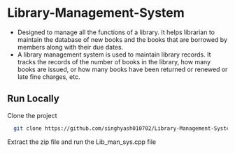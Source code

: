 
# Library-Management-System 
* Designed to manage all the functions of a library. It helps librarian to maintain the database of new books and the books that are borrowed by members along with their due dates.
* A library management system is used to maintain library records. It tracks the records of the number of books in the library, how many books are issued, or how many books have been returned or renewed or late fine charges, etc.


## Run Locally

Clone the project

```bash
  git clone https://github.com/singhyash010702/Library-Management-System
```
Extract the zip file and run the Lib_man_sys.cpp file

